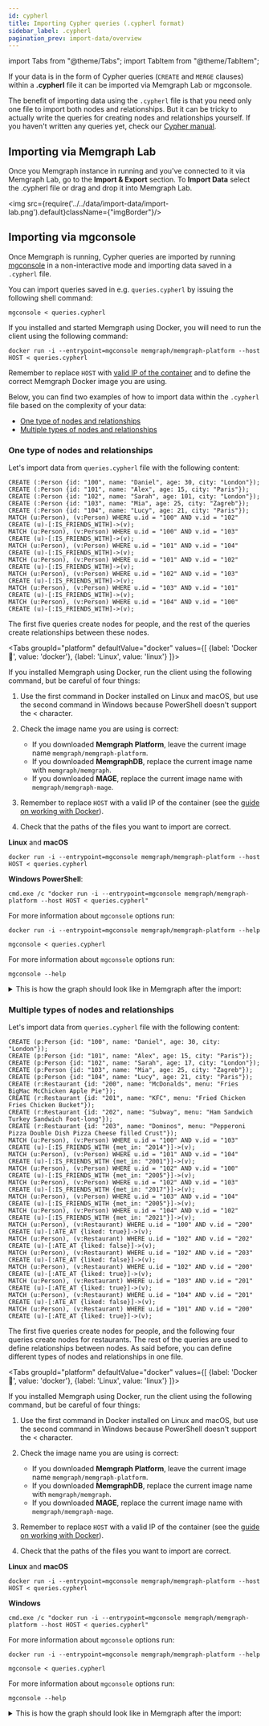```yaml
---
id: cypherl
title: Importing Cypher queries (.cypherl format)
sidebar_label: .cypherl
pagination_prev: import-data/overview
---
```

import Tabs from "@theme/Tabs"; import TabItem from "@theme/TabItem";

If your data is in the form of Cypher queries (`CREATE` and `MERGE` clauses)
within a **.cypherl** file it can be imported via Memgraph
Lab or mgconsole.

The benefit of importing data using the `.cypherl` file is that you need only
one file to import both nodes and relationships. But it can be tricky to
actually write the queries for creating nodes and relationships yourself. If you
haven't written any queries yet, check our [Cypher manual](/cypher-manual).

## Importing via Memgraph Lab

Once you Memgraph instance in running and you've connected to it via Memgraph
Lab, go to the **Import & Export** section. To **Import Data** select the
.cypherl file or drag and drop it into Memgraph Lab. 

<img src={require('../../data/import-data/import-lab.png').default}className={"imgBorder"}/>

## Importing via mgconsole

Once Memgraph is running, Cypher queries are imported by running
[mgconsole](/connect-to-memgraph/mgconsole.md) in a non-interactive mode and
importing data saved in a `.cypherl` file. 

You can import queries saved in e.g. `queries.cypherl` by issuing the following
shell command:

```plaintext
mgconsole < queries.cypherl
```

If you installed and started Memgraph using Docker, you will need to run the
client using the following command:

```plaintext
docker run -i --entrypoint=mgconsole memgraph/memgraph-platform --host HOST < queries.cypherl
```

Remember to replace `HOST` with [valid IP of the
container](/memgraph/how-to-guides/work-with-docker#how-to-retrieve-a-docker-container-ip-address) and to define the
correct Memgraph Docker image you are using. 

Below, you can find two examples of how to import data within the `.cypherl` file
based on the complexity of your data:

- [One type of nodes and relationships](#one-type-of-nodes-and-relationships) 
- [Multiple types of nodes and relationships](#multiple-types-of-nodes-and-relationships) 

### One type of nodes and relationships

Let's import data from `queries.cypherl` file with the following content:

```plaintext
CREATE (:Person {id: "100", name: "Daniel", age: 30, city: "London"});
CREATE (:Person {id: "101", name: "Alex", age: 15, city: "Paris"});
CREATE (:Person {id: "102", name: "Sarah", age: 101, city: "London"});
CREATE (:Person {id: "103", name: "Mia", age: 25, city: "Zagreb"});
CREATE (:Person {id: "104", name: "Lucy", age: 21, city: "Paris"});
MATCH (u:Person), (v:Person) WHERE u.id = "100" AND v.id = "102" CREATE (u)-[:IS_FRIENDS_WITH]->(v);
MATCH (u:Person), (v:Person) WHERE u.id = "100" AND v.id = "103" CREATE (u)-[:IS_FRIENDS_WITH]->(v);
MATCH (u:Person), (v:Person) WHERE u.id = "101" AND v.id = "104" CREATE (u)-[:IS_FRIENDS_WITH]->(v);
MATCH (u:Person), (v:Person) WHERE u.id = "101" AND v.id = "102" CREATE (u)-[:IS_FRIENDS_WITH]->(v);
MATCH (u:Person), (v:Person) WHERE u.id = "102" AND v.id = "103" CREATE (u)-[:IS_FRIENDS_WITH]->(v);
MATCH (u:Person), (v:Person) WHERE u.id = "103" AND v.id = "101" CREATE (u)-[:IS_FRIENDS_WITH]->(v);
MATCH (u:Person), (v:Person) WHERE u.id = "104" AND v.id = "100" CREATE (u)-[:IS_FRIENDS_WITH]->(v);
```

The first five queries create nodes for people, and the rest of the queries create
relationships between these nodes.

<Tabs
  groupId="platform"
  defaultValue="docker"
  values={[
    {label: 'Docker 🐳', value: 'docker'},
    {label: 'Linux', value: 'linux'}
  ]}>
  <TabItem value="docker">

If you installed Memgraph using Docker, run the client using the following
command, but be careful of four things:
<ol>
  <li>Use the first command in Docker installed on Linux and macOS, but use the second command in Windows because PowerShell doesn't support the &lt; character.</li>
  <p> </p>
  <li>Check the image name you are using is correct:</li>
  <ul>
     <li>If you downloaded <b>Memgraph Platform</b>, leave the current image name <code>memgraph/memgraph-platform</code>.</li>
     <li>If you downloaded <b>MemgraphDB</b>, replace the current image name with <code>memgraph/memgraph</code>.</li>
     <li>If you downloaded <b>MAGE</b>, replace the current image name with <code>memgraph/memgraph-mage</code>.</li>
   </ul>
   <p> </p>
   <li>Remember to replace <code>HOST</code> with a valid IP of the container (see the 
   <a href="/memgraph/how-to-guides/work-with-docker#how-to-retrieve-a-docker-container-ip-address"> guide on working with Docker</a>).</li>
   <p> </p>
 <li>Check that the paths of the files you want to import are correct.</li>
</ol>

**Linux** and **macOS**
```console
docker run -i --entrypoint=mgconsole memgraph/memgraph-platform --host HOST < queries.cypherl
```

**Windows PowerShell**:
```console
cmd.exe /c "docker run -i --entrypoint=mgconsole memgraph/memgraph-platform --host HOST < queries.cypherl"
```

For more information about `mgconsole` options run:

```console
docker run -i --entrypoint=mgconsole memgraph/memgraph-platform --help
```

  </TabItem>
  <TabItem value= 'linux'>

```console
mgconsole < queries.cypherl
```

For more information about `mgconsole` options run:

```console
mgconsole --help
```

  </TabItem>
</Tabs>

<details>
  <summary>This is how the graph should look like in Memgraph after the import:</summary>
  <div>
    <img src={require('../../data/import-data/cypherl_one_type_nodes_and_relationships.png').default}/>
  </div>
</details>

### Multiple types of nodes and relationships

Let's import data from `queries.cypherl` file with the following content:

```plaintext
CREATE (p:Person {id: "100", name: "Daniel", age: 30, city: "London"});
CREATE (p:Person {id: "101", name: "Alex", age: 15, city: "Paris"});
CREATE (p:Person {id: "102", name: "Sarah", age: 17, city: "London"});
CREATE (p:Person {id: "103", name: "Mia", age: 25, city: "Zagreb"});
CREATE (p:Person {id: "104", name: "Lucy", age: 21, city: "Paris"});
CREATE (r:Restaurant {id: "200", name: "McDonalds", menu: "Fries BigMac McChicken Apple Pie"});
CREATE (r:Restaurant {id: "201", name: "KFC", menu: "Fried Chicken Fries Chicken Bucket"});
CREATE (r:Restaurant {id: "202", name: "Subway", menu: "Ham Sandwich Turkey Sandwich Foot-long"});
CREATE (r:Restaurant {id: "203", name: "Dominos", menu: "Pepperoni Pizza Double Dish Pizza Cheese filled Crust"});
MATCH (u:Person), (v:Person) WHERE u.id = "100" AND v.id = "103" CREATE (u)-[:IS_FRIENDS_WITH {met_in: "2014"}]->(v);
MATCH (u:Person), (v:Person) WHERE u.id = "101" AND v.id = "104" CREATE (u)-[:IS_FRIENDS_WITH {met_in: "2001"}]->(v);
MATCH (u:Person), (v:Person) WHERE u.id = "102" AND v.id = "100" CREATE (u)-[:IS_FRIENDS_WITH {met_in: "2005"}]->(v);
MATCH (u:Person), (v:Person) WHERE u.id = "102" AND v.id = "103" CREATE (u)-[:IS_FRIENDS_WITH {met_in: "2017"}]->(v);
MATCH (u:Person), (v:Person) WHERE u.id = "103" AND v.id = "104" CREATE (u)-[:IS_FRIENDS_WITH {met_in: "2005"}]->(v);
MATCH (u:Person), (v:Person) WHERE u.id = "104" AND v.id = "102" CREATE (u)-[:IS_FRIENDS_WITH {met_in: "2021"}]->(v);
MATCH (u:Person), (v:Restaurant) WHERE u.id = "100" AND v.id = "200" CREATE (u)-[:ATE_AT {liked: true}]->(v);
MATCH (u:Person), (v:Restaurant) WHERE u.id = "102" AND v.id = "202" CREATE (u)-[:ATE_AT {liked: false}]->(v);
MATCH (u:Person), (v:Restaurant) WHERE u.id = "102" AND v.id = "203" CREATE (u)-[:ATE_AT {liked: false}]->(v);
MATCH (u:Person), (v:Restaurant) WHERE u.id = "102" AND v.id = "200" CREATE (u)-[:ATE_AT {liked: true}]->(v);
MATCH (u:Person), (v:Restaurant) WHERE u.id = "103" AND v.id = "201" CREATE (u)-[:ATE_AT {liked: true}]->(v);
MATCH (u:Person), (v:Restaurant) WHERE u.id = "104" AND v.id = "201" CREATE (u)-[:ATE_AT {liked: false}]->(v);
MATCH (u:Person), (v:Restaurant) WHERE u.id = "101" AND v.id = "200" CREATE (u)-[:ATE_AT {liked: true}]->(v);
```

The first five queries create nodes for people, and the following four queries
create nodes for restaurants. The rest of the queries are used to define
relationships between nodes. As said before, you can define different types of
nodes and relationships in one file.

<Tabs
  groupId="platform"
  defaultValue="docker"
  values={[
    {label: 'Docker 🐳', value: 'docker'},
    {label: 'Linux', value: 'linux'}
  ]}>
  <TabItem value="docker">

If you installed Memgraph using Docker, run the client using the following
command, but be careful of four things:
<ol>
  <li>Use the first command in Docker installed on Linux and macOS, but use the second command in Windows because PowerShell doesn't support the &lt; character.</li>
  <p> </p>
  <li>Check the image name you are using is correct:</li>
  <ul>
     <li>If you downloaded <b>Memgraph Platform</b>, leave the current image name <code>memgraph/memgraph-platform</code>.</li>
     <li>If you downloaded <b>MemgraphDB</b>, replace the current image name with <code>memgraph/memgraph</code>.</li>
     <li>If you downloaded <b>MAGE</b>, replace the current image name with <code>memgraph/memgraph-mage</code>.</li>
   </ul>
   <p> </p>
   <li>Remember to replace <code>HOST</code> with a valid IP of the container (see the 
   <a href="/memgraph/how-to-guides/work-with-docker#how-to-retrieve-a-docker-container-ip-address"> guide on working with Docker</a>).</li>
   <p> </p>
 <li>Check that the paths of the files you want to import are correct.</li>
</ol>

**Linux** and **macOS**

```console
docker run -i --entrypoint=mgconsole memgraph/memgraph-platform --host HOST < queries.cypherl
```

**Windows**

```console
cmd.exe /c "docker run -i --entrypoint=mgconsole memgraph/memgraph-platform --host HOST < queries.cypherl"
```

For more information about `mgconsole` options run:

```console
docker run -i --entrypoint=mgconsole memgraph/memgraph-platform --help
```

  </TabItem>
  <TabItem value= 'linux'>

```console
mgconsole < queries.cypherl
```

For more information about `mgconsole` options run:

```console
mgconsole --help
```

  </TabItem>
</Tabs>

<details>
  <summary>This is how the graph should look like in Memgraph after the import:</summary>
  <div>
    <img src={require('../../data/import-data/cypherl_multiple_type_nodes_and_relationships.png').default}/>
  </div>
</details>
